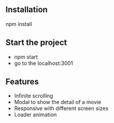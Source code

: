 ## Installation

npm install

## Start the project

- npm start
- go to the localhost:3001

## Features
- Infinite scrolling
- Modal to show the detail of a movie
- Responsive with different screen sizes
- Loader animation
